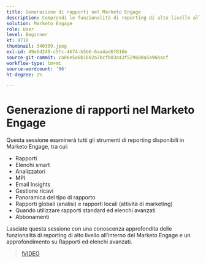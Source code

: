 ```yaml
---
title: Generazione di rapporti nel Marketo Engage
description: Comprendi le funzionalità di reporting di alto livello all’interno del Marketo Engage e approfondisci i rapporti e gli elenchi avanzati.
solution: Marketo Engage
role: User
level: Beginner
kt: 9710
thumbnail: 340309.jpeg
exl-id: 49e6d249-c5fc-4674-b5b6-6aa4ad6f816b
source-git-commit: ca06e5a8b1602a7bcfb83a43f529680a5a96bacf
workflow-type: tm+mt
source-wordcount: '96'
ht-degree: 2%

---
```


# Generazione di rapporti nel Marketo Engage

Questa sessione esaminerà tutti gli strumenti di reporting disponibili in Marketo Engage, tra cui:

* Rapporti
* Elenchi smart
* Analizzatori
* MPI
* Email Insights
* Gestione ricavi
* Panoramica del tipo di rapporto
* Rapporti globali (analisi) e rapporti locali (attività di marketing)
* Quando utilizzare rapporti standard ed elenchi avanzati
* Abbonamenti

Lasciate questa sessione con una conoscenza approfondita delle funzionalità di reporting di alto livello all’interno del Marketo Engage e un approfondimento su Rapporti ed elenchi avanzati.

>[!VIDEO](https://video.tv.adobe.com/v/340309/?quality=12&learn=on)
